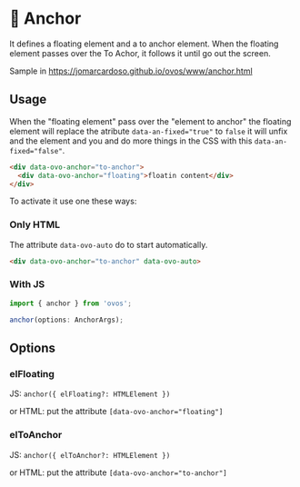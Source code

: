 # 🥚 Anchor

It defines a floating element and a to anchor element. When the floating element passes over the To Achor, it follows it until go out the screen.

Sample in https://jomarcardoso.github.io/ovos/www/anchor.html

## Usage

When the "floating element" pass over the "element to anchor" the floating element will replace the atribute `data-an-fixed="true"` to `false` it will unfix and the element and you and do more things in the CSS with this `data-an-fixed="false"`.

```html
<div data-ovo-anchor="to-anchor">
  <div data-ovo-anchor="floating">floatin content</div>
</div>
```

To activate it use one these ways:

### Only HTML

The attribute `data-ovo-auto` do to start automatically.

```html
<div data-ovo-anchor="to-anchor" data-ovo-auto>
```

### With JS

```ts
import { anchor } from 'ovos';

anchor(options: AnchorArgs);
```

## Options

### elFloating

JS: `anchor({ elFloating?: HTMLElement })`

or HTML: put the attribute `[data-ovo-anchor="floating"]`

### elToAnchor

JS: `anchor({ elToAnchor?: HTMLElement })`

or HTML: put the attribute `[data-ovo-anchor="to-anchor"]`


